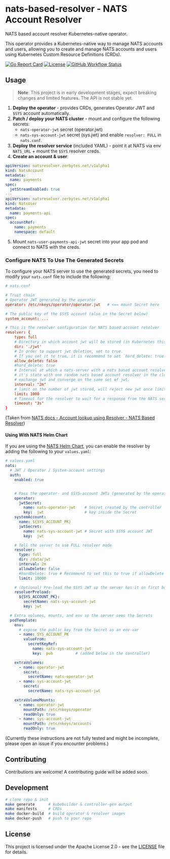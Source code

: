 # nats-based-resolver - NATS Account Resolver

NATS based account resolver Kubernetes-native operator.

This operator provides a Kubernetes-native way to manage NATS accounts and users, allowing you to create and manage NATS accounts and users using Kubernetes Custom Resource Definitions (CRDs).

[![Go Report Card](https://goreportcard.com/badge/github.com/zerbytes/nats-based-resolver)](https://goreportcard.com/report/github.com/zerbytes/nats-based-resolver)
[![License](https://img.shields.io/github/license/zerbytes/nats-based-resolver)](LICENSE)
[![GitHub Workflow Status](https://img.shields.io/github/actions/workflow/status/zerbytes/nats-based-resolver/test.yml?branch=main)](https://github.com/zerbytes/nats-based-resolver/actions)

## Usage

> **Note**: This project is in early development stages, expect breaking changes and limited features.
> The API is not stable yet.

1. **Deploy the operator** - provides CRDs, generates Operator JWT and `$SYS` account automatically.
2. **Patch / deploy your NATS cluster** - mount and configure the following secrets:
   * `nats-operator-jwt` secret (operator.jwt)
   * `nats-sys-account-jwt` secret (sys.jwt)
   and enable `resolver: FULL` in `nats.conf`.
3. **Deploy the resolver service** (included YAML) - point it at NATS via env `NATS_URL` + mount the `$SYS` resolver creds.
4. **Create an account & user**:

```yaml
apiVersion: natsresolver.zerbytes.net/v1alpha1
kind: NatsAccount
metadata:
  name: payments
spec:
  jetStreamEnabled: true
---
apiVersion: natsresolver.zerbytes.net/v1alpha1
kind: NatsUser
metadata:
  name: payments-api
spec:
  accountRef:
    name: payments
    namespace: default
```

5. Mount `nats-user-payments-api-jwt` secret into your app pod and connect to NATS with the creds.

### Configure NATS To Use The Generated Secrets

To configure your NATS server to use the generated secrets, you need to modify your `nats.conf` file to include the following:

```conf
# nats.conf

# Trust chain
# Operator JWT generated by the operator
operator: /etc/nkeys/operator/operator.jwt   # <== mount Secret here

# The public key of the $SYS account (also in the Secret below)
system_account: ...

# This is the resolver configuration for NATS based account resolver
resolver: {
    type: full
    # Directory in which account jwt will be stored (in Kubernetes this can be a volume mount or emptyDir)
    dir: './jwt'
    # In order to support jwt deletion, set to true.
    # If you set it to true, it is recommend to set `hard_delete: true` as well.
    allow_delete: false
    #hard_delete: true
    # Interval at which a nats-server with a nats based account resolver will compare
    # it's state with one random nats based account resolver in the cluster and if needed,
    # exchange jwt and converge on the same set of jwt.
    interval: "2m"
    # limit on the number of jwt stored, will reject new jwt once limit is hit.
    limit: 1000
    # Timeout for the resolver to wait for a response from the NATS server.
    timeout: "3s"
}
```

(Taken from [NATS docs - Account lookup using Resolver - NATS Based Resolver](https://docs.nats.io/running-a-nats-service/configuration/securing_nats/auth_intro/jwt/resolver#full))

#### Using With NATS Helm Chart

If you are using the [NATS Helm Chart](https://github.com/nats-io/k8s), you can enable the resolver by adding the following to your `values.yaml`:

```yaml
# values.yaml
nats:
  # JWT / Operator / System-account settings
  auth:
    enabled: true


    # Pass the operator- and $SYS-account JWTs (generated by the operator)
    operator:
      jwtSecret:
        name: nats-operator-jwt    # Secret created by the controller
        key:  jwt                  # key inside the Secret
    systemAccount:
      name: ${SYS_ACCOUNT_PK}
      jwtSecret:
        name: nats-sys-account-jwt # Secret with $SYS account JWT
        key:  jwt

    # Tell the server to use FULL resolver mode
    resolver:
      type: full
      dir: /data/jwt
      interval: 2m
      allowDelete: false
      #hardDelete: true # Recommend to set this to true if allowDelete is true
      limit: 10000

    # (Optional) Pre-load the $SYS JWT so the server has it on first boot
    resolverPreload:
      ${SYS_ACCOUNT_PK}:
        secretName: nats-sys-account-jwt
        key: jwt

  # Extra volumes, mounts, and env so the server sees the Secrets
  podTemplate:
    env:
      # expose the public key from the Secret as an env-var
      - name: SYS_ACCOUNT_PK
        valueFrom:
          secretKeyRef:
            name: nats-sys-account-jwt
            key:  pub          # (added below in the controller)

    extraVolumes:
      - name: operator-jwt
        secret:
          secretName: nats-operator-jwt
      - name: sys-account-jwt
        secret:
          secretName: nats-sys-account-jwt

    extraVolumeMounts:
      - name: operator-jwt
        mountPath: /etc/nkeys/operator
        readOnly: true
      - name: sys-account-jwt
        mountPath: /etc/nkeys/accounts
        readOnly: true
```

(Currently these instructions are not fully tested and might be incomplete, please open an issue if you encounter problems.)

## Contributing

Contributions are welcome! A contributing guide will be added soon.

## Development

```bash
# clone repo & init
make generate      # kubebuilder & controller-gen output
make manifests     # CRDs
make docker-build  # build operator & resolver images
make docker-push   # push to your repo
```

## License

This project is licensed under the Apache License 2.0 - see the [LICENSE](LICENSE) file for details.
